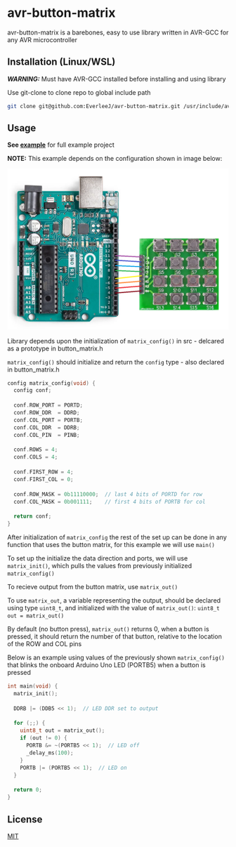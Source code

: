 # avr-button-matrix

avr-button-matrix is a barebones, easy to use library written in AVR-GCC for any AVR microcontroller

## Installation (Linux/WSL)
***WARNING:*** Must have AVR-GCC installed before installing and using library

Use git-clone to clone repo to global include path

```bash
git clone git@github.com:EverleeJ/avr-button-matrix.git /usr/include/avr-button-matrix
```

## Usage
**See [example](https://github.com/EverleeJ/avr-button-matrix/tree/main/example/example.c)** for full example project

**NOTE:** This example depends on the configuration shown in image below:

![example_config.png](example/example_config.png)

Library depends upon the initialization of `matrix_config()` in src - delcared as a prototype in button_matrix.h

`matrix_config()` should initialize and return the `config` type - also declared in button_matrix.h

```c
config matrix_config(void) {
  config conf;

  conf.ROW_PORT = PORTD;
  conf.ROW_DDR  = DDRD;
  conf.COL_PORT = PORTB;
  conf.COL_DDR  = DDRB;
  conf.COL_PIN  = PINB;

  conf.ROWS = 4;
  conf.COLS = 4;

  conf.FIRST_ROW = 4;
  conf.FIRST_COL = 0;

  conf.ROW_MASK = 0b11110000;  // last 4 bits of PORTD for row
  conf.COL_MASK = 0b001111;    // first 4 bits of PORTB for col

  return conf;
}
```

After initialization of `matrix_config` the rest of the set up can be done in any function that uses the button matrix, for this example we will use `main()`

To set up the initialize the data direction and ports, we will use `matrix_init()`, which pulls the values from previously initialized `matrix_config()`

To recieve output from the button matrix, use `matrix_out()`

To use `matrix_out`, a variable representing the output, should be declared using type `uint8_t`, and initialized with the value of `matrix_out()`: `uint8_t out = matrix_out()`

By default (no button press), `matrix_out()` returns 0, when a button is pressed, it should return the number of that button, relative to the location of the ROW and COL pins

Below is an example using values of the previously shown `matrix_config()` that blinks the onboard Arduino Uno LED (PORTB5) when a button is pressed

```c
int main(void) {
  matrix_init();

  DDRB |= (DDB5 << 1);  // LED DDR set to output

  for (;;) {
    uint8_t out = matrix_out();
    if (out != 0) {
      PORTB &= ~(PORTB5 << 1);  // LED off
      _delay_ms(100);
    }
    PORTB |= (PORTB5 << 1);  // LED on
  }

  return 0;
}
```



## License
[MIT](https://github.com/EverleeJ/avr-button-matrix/blob/main/LICENSE)
